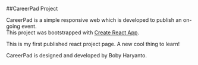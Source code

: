 ##CareerPad Project

CareerPad is a simple responsive web which is developed to publish an on-going event.  
This project was bootstrapped with [Create React App](https://github.com/facebookincubator/create-react-app).

This is my first published react project page. A new cool thing to learn! 

CareerPad is designed and developed by Boby Haryanto.
